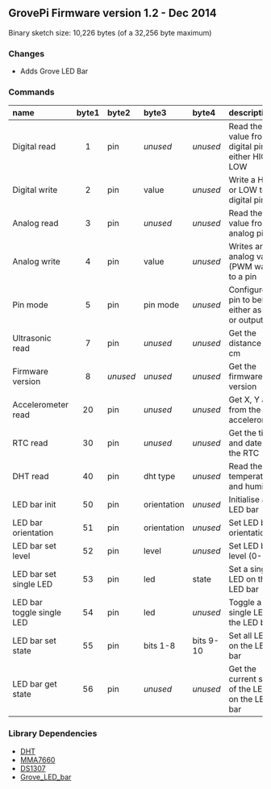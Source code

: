 ## GrovePi Firmware version 1.2 - Dec 2014

Binary sketch size: 10,226 bytes (of a 32,256 byte maximum)

### Changes

* Adds Grove LED Bar


### Commands

| name                      | byte1 | byte2    | byte3       | byte4     | description                                           |
|:------------------------- |:-----:|:-------- |:----------- |:--------- |:----------------------------------------------------- |
| Digital read              | 1     | pin      | _unused_    | _unused_  | Read the value from a digital pin, either HIGH or LOW |
| Digital write             | 2     | pin      | value       | _unused_  | Write a HIGH or LOW to a digital pin                  |
| Analog read               | 3     | pin      | _unused_    | _unused_  | Read the value from an analog pin                     |
| Analog write              | 4     | pin      | value       | _unused_  | Writes an analog value (PWM wave) to a pin            |
| Pin mode                  | 5     | pin      | pin mode    | _unused_  | Configure a pin to behave either as input or output   |
| Ultrasonic read           | 7     | pin      | _unused_    | _unused_  | Get the distance in cm                                |
| Firmware version          | 8     | _unused_ | _unused_    | _unused_  | Get the firmware version                              |
| Accelerometer read        | 20    | pin      | _unused_    | _unused_  | Get X, Y and Z from the 1.5g accelerometer            |
| RTC read                  | 30    | pin      | _unused_    | _unused_  | Get the time and date from the RTC                    |
| DHT read                  | 40    | pin      | dht type    | _unused_  | Read the temperature and humidity                     |
| LED bar init              | 50    | pin      | orientation | _unused_  | Initialise a LED bar                                  |
| LED bar orientation       | 51    | pin      | orientation | _unused_  | Set LED bar orientation                               |
| LED bar set level         | 52    | pin      | level       | _unused_  | Set LED bar level (0-10)                              |
| LED bar set single LED    | 53    | pin      | led         | state     | Set a single LED on the LED bar                       |
| LED bar toggle single LED | 54    | pin      | led         | _unused_  | Toggle a single LED on the LED bar                    |
| LED bar set state         | 55    | pin      | bits 1-8    | bits 9-10 | Set all LEDs on the LED bar                           |
| LED bar get state         | 56    | pin      | _unused_    | _unused_  | Get the current state of the LEDs on the LED bar      |


### Library Dependencies

* [DHT](https://github.com/karan259/DHT-sensor-library)
* [MMA7660](https://github.com/mcauser/Grove-3Axis-Digital-Accelerometer-1.5g-MMA7660FC)
* [DS1307](https://github.com/Seeed-Studio/RTC_DS1307)
* [Grove_LED_bar](https://github.com/Seeed-Studio/Grove_LED_Bar)
